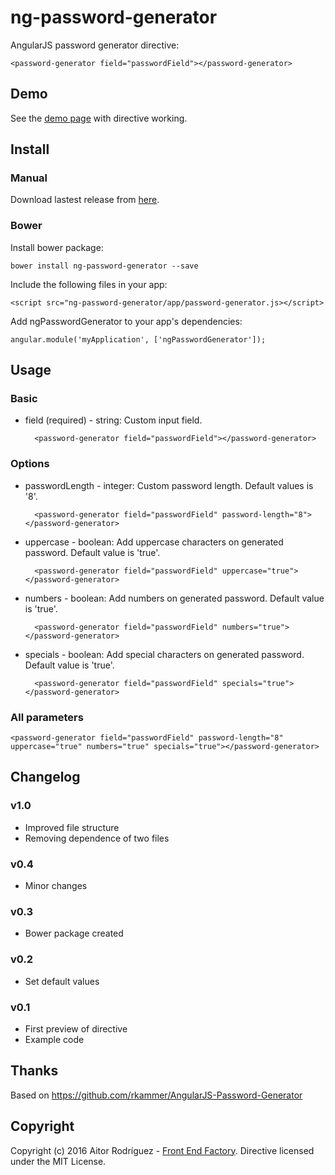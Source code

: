 # ng-password-generator
AngularJS password generator directive:

    <password-generator field="passwordField"></password-generator>

## Demo
See the [demo page](https://aitorrodriguez990.github.io/ng-password-generator/example/exampleView.html) with directive working.

## Install
### Manual
Download lastest release from [here](https://github.com/AitorRodriguez990/ng-password-generator/releases/latest).

### Bower
Install bower package:

    bower install ng-password-generator --save

Include the following files in your app:

    <script src="ng-password-generator/app/password-generator.js></script>

Add ngPasswordGenerator to your app's dependencies:

    angular.module('myApplication', ['ngPasswordGenerator']);

## Usage
### Basic
* field (required) - string: Custom input field.

        <password-generator field="passwordField"></password-generator>

### Options
* passwordLength - integer: Custom password length. Default values is '8'.

        <password-generator field="passwordField" password-length="8"></password-generator>

* uppercase - boolean: Add uppercase characters on generated password. Default value is 'true'.

        <password-generator field="passwordField" uppercase="true"></password-generator>

* numbers - boolean: Add numbers on generated password. Default value is 'true'.

        <password-generator field="passwordField" numbers="true"></password-generator>

* specials - boolean: Add special characters on generated password. Default value is 'true'.

        <password-generator field="passwordField" specials="true"></password-generator>

### All parameters

    <password-generator field="passwordField" password-length="8" uppercase="true" numbers="true" specials="true"></password-generator>  

## Changelog
### v1.0
* Improved file structure
* Removing dependence of two files

### v0.4
* Minor changes

### v0.3
* Bower package created

### v0.2
* Set default values

### v0.1
* First preview of directive
* Example code

## Thanks
Based on https://github.com/rkammer/AngularJS-Password-Generator

## Copyright
Copyright (c) 2016 Aitor Rodríguez - [Front End Factory](http://www.frontendfactory.es). Directive licensed under the MIT License.
